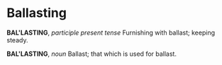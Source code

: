 # Ballasting

**BAL'LASTING**, _participle present tense_ Furnishing with ballast; keeping steady.

**BAL'LASTING**, _noun_ Ballast; that which is used for ballast.